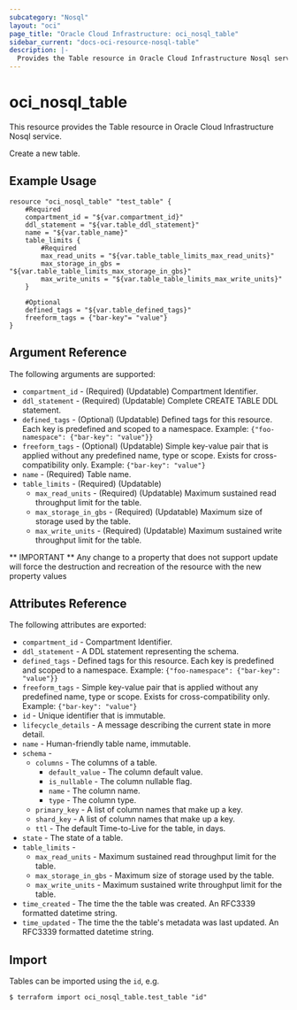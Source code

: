 ```yaml
---
subcategory: "Nosql"
layout: "oci"
page_title: "Oracle Cloud Infrastructure: oci_nosql_table"
sidebar_current: "docs-oci-resource-nosql-table"
description: |-
  Provides the Table resource in Oracle Cloud Infrastructure Nosql service
---
```


# oci_nosql_table
This resource provides the Table resource in Oracle Cloud Infrastructure Nosql service.

Create a new table.

## Example Usage

```hcl
resource "oci_nosql_table" "test_table" {
	#Required
	compartment_id = "${var.compartment_id}"
	ddl_statement = "${var.table_ddl_statement}"
	name = "${var.table_name}"
	table_limits {
		#Required
		max_read_units = "${var.table_table_limits_max_read_units}"
		max_storage_in_gbs = "${var.table_table_limits_max_storage_in_gbs}"
		max_write_units = "${var.table_table_limits_max_write_units}"
	}

	#Optional
	defined_tags = "${var.table_defined_tags}"
	freeform_tags = {"bar-key"= "value"}
}
```

## Argument Reference

The following arguments are supported:

* `compartment_id` - (Required) (Updatable) Compartment Identifier.
* `ddl_statement` - (Required) (Updatable) Complete CREATE TABLE DDL statement.
* `defined_tags` - (Optional) (Updatable) Defined tags for this resource. Each key is predefined and scoped to a namespace.  Example: `{"foo-namespace": {"bar-key": "value"}}` 
* `freeform_tags` - (Optional) (Updatable) Simple key-value pair that is applied without any predefined name, type or scope. Exists for cross-compatibility only. Example: `{"bar-key": "value"}` 
* `name` - (Required) Table name.
* `table_limits` - (Required) (Updatable) 
	* `max_read_units` - (Required) (Updatable) Maximum sustained read throughput limit for the table.
	* `max_storage_in_gbs` - (Required) (Updatable) Maximum size of storage used by the table.
	* `max_write_units` - (Required) (Updatable) Maximum sustained write throughput limit for the table.


** IMPORTANT **
Any change to a property that does not support update will force the destruction and recreation of the resource with the new property values

## Attributes Reference

The following attributes are exported:

* `compartment_id` - Compartment Identifier.
* `ddl_statement` - A DDL statement representing the schema.
* `defined_tags` - Defined tags for this resource. Each key is predefined and scoped to a namespace.  Example: `{"foo-namespace": {"bar-key": "value"}}` 
* `freeform_tags` - Simple key-value pair that is applied without any predefined name, type or scope. Exists for cross-compatibility only. Example: `{"bar-key": "value"}` 
* `id` - Unique identifier that is immutable.
* `lifecycle_details` - A message describing the current state in more detail. 
* `name` - Human-friendly table name, immutable.
* `schema` - 
	* `columns` - The columns of a table.
		* `default_value` - The column default value.
		* `is_nullable` - The column nullable flag.
		* `name` - The column name.
		* `type` - The column type.
	* `primary_key` - A list of column names that make up a key.
	* `shard_key` - A list of column names that make up a key.
	* `ttl` - The default Time-to-Live for the table, in days.
* `state` - The state of a table.
* `table_limits` - 
	* `max_read_units` - Maximum sustained read throughput limit for the table.
	* `max_storage_in_gbs` - Maximum size of storage used by the table.
	* `max_write_units` - Maximum sustained write throughput limit for the table.
* `time_created` - The time the the table was created. An RFC3339 formatted datetime string. 
* `time_updated` - The time the the table's metadata was last updated. An RFC3339 formatted datetime string. 

## Import

Tables can be imported using the `id`, e.g.

```
$ terraform import oci_nosql_table.test_table "id"
```


